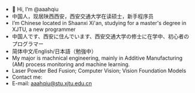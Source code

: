 - 👋 Hi, I’m @aaahqiu
- 中国人，现居陕西西安，西安交通大学在读硕士，新手程序员
- I’m Chinese located in Shaanxi Xi'an, studying for a master's degree in XJTU, a new programmer
- 中国人です、西安に住んでいます、西安交通大学の修士に在学中、初心者のプログラマー
- 简体中文/English/日本語（勉強中）
- My major is machnical engineering, mainly in Additive Manufacturing (AM) process monitoring and machine learning.
- Laser Powder Bed Fusion; Computer Vision; Vision Foundation Models
- Contact me:
- E-mail: aaahqiu@stu.xjtu.edu.cn

<!---

--->
